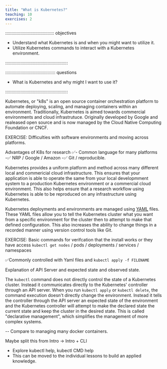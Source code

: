 ```yaml
---
title: "What is Kubernetes?"
teaching: 10
exercises: 2
---
```


::::::::::::::::::::::::::::::::::::::: objectives

- Understand what Kubernetes is and when you might want to utilize it.
- Utilize Kubernetes commands to interact with a Kubernetes environment.

::::::::::::::::::::::::::::::::::::::::::::::::::

:::::::::::::::::::::::::::::::::::::::: questions

- What is Kubernetes and why might I want to use it?

::::::::::::::::::::::::::::::::::::::::::::::::::


Kubernetes, or "k8s" is an open source container orchestration platform to automate deploying, scaling, and managing containers within an environment. 
Traditionally, Kubernetes is aimed towards commercial environments and cloud infrastrutuce.
Originally developed by Google and realeased open source and is now managed by the Cloud Native Computing Foundation or CNCF. 

EXERCISE: Difficulties with software environments and moving across platforms. 

Advantages of K8s for research
✅- Common language for many platforms
-✅ NRP / Google / Amazon
-✅ Git / reproducible. 

Kubernetes provides a uniform platform and method across many different local and commericial cloud infrastructure. This ensures that your application is able to operate the same from your local developmment system to a production Kubernetes environment or a commercial cloud environment. This also helps ensure that a research workflow using Kubernetes is able to be reproduced on any infrastructure using Kubernetes.

Kubernetes deployments and environments are managed using [YAML](https://www.redhat.com/en/topics/automation/what-is-yaml) files. These YAML files allow you to tell the Kubernetes cluster what you want from a specific environment for the cluster then to attempt to make that defined configuration. This also increases the ability to change things in a recorded manner using version control tools like Git. 


EXERCISE: Basic commands for verifcation that the install works or they have access
`kubectl get nodes` / pods / deployments / services / namespaces


✅Commonly controlled with Yaml files and `kubectl apply -f FILENAME`

Explanation of API Server and expected state and observed state. 

The `kubectl` command does not directly control the state of a Kubernetes cluster. Instead it communicates directly to the Kubernetes' controller through an API server. When you run `kubectl apply` or `kubectl delete`, the command execution doesn't directly change the environment. Instead it tells the controller through the API server an expected state of the environment and the Kubernetes controller will attempt to make the declared state the current state and keep the cluster in the desired state. This is called "declarative management", which simplifies the management of more complex systems. 

-- Compare to managing many docker containers. 

Maybe split this from Intro -> Intro + CLI
- Explore kubectl help, kubectl CMD help
- This can be moved to the individual lessons to build an applied knowledge. 



